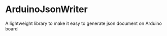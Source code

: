 ArduinoJsonWriter
=================

A lightweight library to make it easy to generate json document on Arduino board
